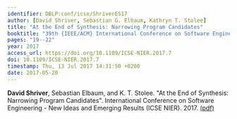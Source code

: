```yaml
---
identifier: DBLP:conf/icse/ShriverES17
author: [David Shriver, Sebastian G. Elbaum, Kathryn T. Stolee]
title: "At the End of Synthesis: Narrowing Program Candidates"
booktitle: "39th {IEEE/ACM} International Conference on Software Engineering: New Ideas and Emerging Technologies Results Track, {ICSE-NIER} 2017, Buenos Aires, Argentina, May 20-28, 2017"
pages: "19--22"
year: 2017
access_url: https://doi.org/10.1109/ICSE-NIER.2017.7
doi: 10.1109/ICSE-NIER.2017.7
timestamp: Thu, 13 Jul 2017 14:31:50 +0200
date: 2017-05-20
---
```


**David Shriver**, Sebastian Elbaum, and K. T. Stolee. "At the End of Synthesis: Narrowing Program Candidates". International Conference on Software Engineering - New Ideas and Emerging Results (ICSE NIER). 2017. [(pdf)](https://cse.unl.edu/~dshriver/papers/ICSE17-NIER.pdf)